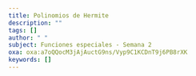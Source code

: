 ```yaml
---
title: Polinomios de Hermite
description: ""
tags: []
author: " "
subject: Funciones especiales - Semana 2
oxa: oxa:a7oQQocM3jAjAuctG9ns/Vyp9C1KCDnT9j6PB8rXK
keywords: []
---
```

